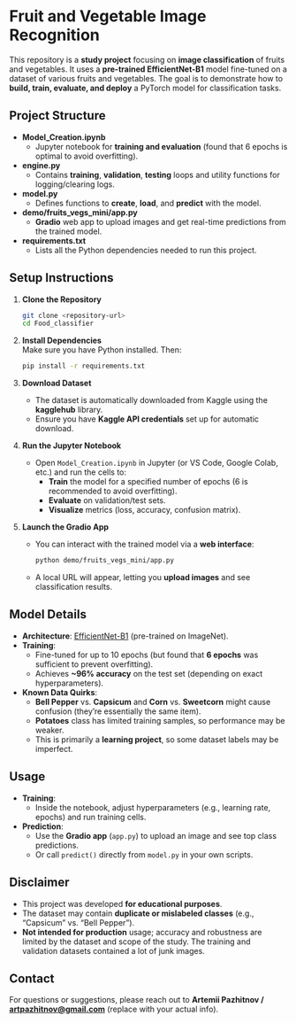 # Fruit and Vegetable Image Recognition

This repository is a **study project** focusing on **image classification** of fruits and vegetables. It uses a **pre-trained EfficientNet-B1** model fine-tuned on a dataset of various fruits and vegetables. The goal is to demonstrate how to **build, train, evaluate, and deploy** a PyTorch model for classification tasks.

## Project Structure

- **Model_Creation.ipynb**  
  - Jupyter notebook for **training and evaluation** (found that 6 epochs is optimal to avoid overfitting).  
- **engine.py**  
  - Contains **training**, **validation**, **testing** loops and utility functions for logging/clearing logs.  
- **model.py**  
  - Defines functions to **create**, **load**, and **predict** with the model.  
- **demo/fruits_vegs_mini/app.py**  
  - **Gradio** web app to upload images and get real-time predictions from the trained model.  
- **requirements.txt**  
  - Lists all the Python dependencies needed to run this project.

## Setup Instructions

1. **Clone the Repository**  
   ```bash
   git clone <repository-url>
   cd Food_classifier
   ```

2. **Install Dependencies**  
   Make sure you have Python installed. Then:
   ```bash
   pip install -r requirements.txt
   ```

3. **Download Dataset**  
   - The dataset is automatically downloaded from Kaggle using the **kagglehub** library.  
   - Ensure you have **Kaggle API credentials** set up for automatic download.

4. **Run the Jupyter Notebook**  
   - Open `Model_Creation.ipynb` in Jupyter (or VS Code, Google Colab, etc.) and run the cells to:
     - **Train** the model for a specified number of epochs (6 is recommended to avoid overfitting).
     - **Evaluate** on validation/test sets.
     - **Visualize** metrics (loss, accuracy, confusion matrix).

5. **Launch the Gradio App**  
   - You can interact with the trained model via a **web interface**:
     ```bash
     python demo/fruits_vegs_mini/app.py
     ```
   - A local URL will appear, letting you **upload images** and see classification results.

## Model Details

- **Architecture**: [EfficientNet-B1](https://pytorch.org/vision/main/models/efficientnet.html) (pre-trained on ImageNet).  
- **Training**: 
  - Fine-tuned for up to 10 epochs (but found that **6 epochs** was sufficient to prevent overfitting).  
  - Achieves **~96% accuracy** on the test set (depending on exact hyperparameters).  
- **Known Data Quirks**:  
  - **Bell Pepper** vs. **Capsicum** and **Corn** vs. **Sweetcorn** might cause confusion (they’re essentially the same item).  
  - **Potatoes** class has limited training samples, so performance may be weaker.  
  - This is primarily a **learning project**, so some dataset labels may be imperfect.

## Usage

- **Training**:  
  - Inside the notebook, adjust hyperparameters (e.g., learning rate, epochs) and run training cells.  
- **Prediction**:  
  - Use the **Gradio app** (`app.py`) to upload an image and see top class predictions.  
  - Or call `predict()` directly from `model.py` in your own scripts.



## Disclaimer

- This project was developed **for educational purposes**.  
- The dataset may contain **duplicate or mislabeled classes** (e.g., “Capsicum” vs. “Bell Pepper”).  
- **Not intended for production** usage; accuracy and robustness are limited by the dataset and scope of the study. The training and validation datasets contained a lot of junk images.

## Contact

For questions or suggestions, please reach out to **Artemii Pazhitnov / artpazhitnov@gmail.com** (replace with your actual info).
